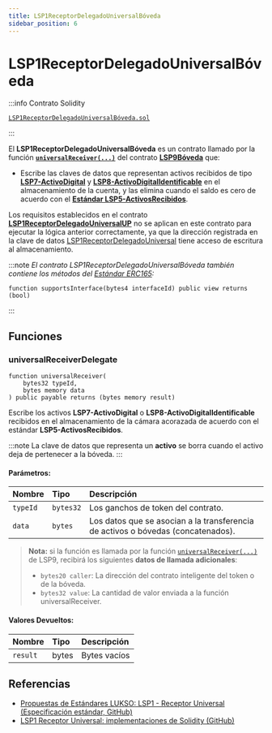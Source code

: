 ```yaml
---
title: LSP1ReceptorDelegadoUniversalBóveda
sidebar_position: 6
---
```


# LSP1ReceptorDelegadoUniversalBóveda

:::info Contrato Solidity

[`LSP1ReceptorDelegadoUniversalBóveda.sol`](https://github.com/lukso-network/lsp-smart-contracts/blob/main/contracts/LSP1UniversalReceiver/LSP1UniversalReceiverDelegateVault/LSP1UniversalReceiverDelegateVault.sol)

:::

El **LSP1ReceptorDelegadoUniversalBóveda** es un contrato llamado por la función **[`universalReceiver(...)`](./lsp9-vault.md#universalreceiver)** del contrato **[LSP9Bóveda](./lsp9-vault.md)** que:

- Escribe las claves de datos que representan activos recibidos de tipo **[LSP7-ActivoDigital](./lsp7-digital-asset.md)** y **[LSP8-ActivoDigitalIdentificable](./lsp8-identifiable-digital-asset.md)** en el almacenamiento de la cuenta, y las elimina cuando el saldo es cero de acuerdo con el **[Estándar LSP5-ActivosRecibidos](https://github.com/lukso-network/LIPs/blob/main/LSPs/LSP-5-ReceivedAssets.md)**.

Los requisitos establecidos en el contrato **[LSP1ReceptorDelegadoUniversalUP](./lsp1-universal-receiver-delegate-up.md)** no se aplican en este contrato para ejecutar la lógica anterior correctamente, ya que la dirección registrada en la clave de datos [LSP1ReceptorDelegadoUniversal](../generic-standards/lsp1-universal-receiver.md/#extension) tiene acceso de escritura al almacenamiento.

:::note
_El contrato LSP1ReceptorDelegadoUniversalBóveda también contiene los métodos del [Estándar ERC165](https://eips.ethereum.org/EIPS/eip-165):_

```solidity
function supportsInterface(bytes4 interfaceId) public view returns (bool)
```

:::

## Funciones

### universalReceiverDelegate

```solidity
function universalReceiver(
    bytes32 typeId,
    bytes memory data
) public payable returns (bytes memory result)
```

Escribe los activos **LSP7-ActivoDigital** o **LSP8-ActivoDigitalIdentificable** recibidos en el almacenamiento de la cámara acorazada de acuerdo con el estándar **LSP5-ActivosRecibidos**.

:::note
La clave de datos que representa un **activo** se borra cuando el activo deja de pertenecer a la bóveda.
:::

#### Parámetros:

| Nombre   | Tipo      | Descripción                                                                      |
| :------- | :-------- | :------------------------------------------------------------------------------- |
| `typeId` | `bytes32` | Los ganchos de token del contrato.                                               |
| `data`   | `bytes`   | Los datos que se asocian a la transferencia de activos o bóvedas (concatenados). |

> **Nota:** si la función es llamada por la función [`universalReceiver(...)`](./lsp9-vault.md#universalReceiver) de LSP9, recibirá los siguientes **datos de llamada adicionales**:
>
> - `bytes20 caller`: La dirección del contrato inteligente del token o de la bóveda.
> - `bytes32 value`: La cantidad de valor enviada a la función universalReceiver.

#### Valores Devueltos:

| Nombre   | Tipo  | Descripción  |
| :------- | :---- | :----------- |
| `result` | bytes | Bytes vacíos |

## Referencias

- [Propuestas de Estándares LUKSO: LSP1 - Receptor Universal (Especificación estándar, GitHub)](https://github.com/lukso-network/LIPs/blob/main/LSPs/LSP-1-UniversalReceiver.md)
- [LSP1 Receptor Universal: implementaciones de Solidity (GitHub)](https://github.com/lukso-network/lsp-universalprofile-smart-contracts/tree/develop/contracts/LSP1UniversalReceiver)
